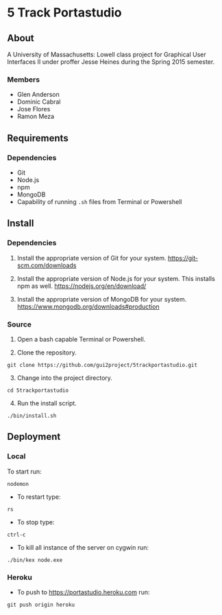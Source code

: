 # 5 Track Portastudio
## About
A University of Massachusetts: Lowell class project for Graphical User
Interfaces II under proffer Jesse Heines during the Spring 2015 semester.
### Members
- Glen Anderson
- Dominic Cabral
- Jose Flores
- Ramon Meza

## Requirements
### Dependencies
- Git
- Node.js
- npm
- MongoDB
- Capability of running `.sh` files from Terminal or Powershell

## Install
### Dependencies
1. Install the appropriate version of Git for your system.
    https://git-scm.com/downloads

2. Install the appropriate version of Node.js for your system. This installs npm as well.
    https://nodejs.org/en/download/

3. Install the appropriate version of MongoDB for your system.
    https://www.mongodb.org/downloads#production

### Source
1. Open a bash capable Terminal or Powershell.

2. Clone the repository.
```
git clone https://github.com/gui2project/5trackportastudio.git
```

3. Change into the project directory.
```
cd 5trackportastudio
```

4. Run the install script.
```
./bin/install.sh
```

## Deployment
### Local
To start run:
```
nodemon
```

- To restart type:
```
rs
```

- To stop type:
```
ctrl-c
```

- To kill all instance of the server on cygwin run:
```
./bin/kex node.exe
```

### Heroku
- To push to https://portastudio.heroku.com run:
```
git push origin heroku
```


